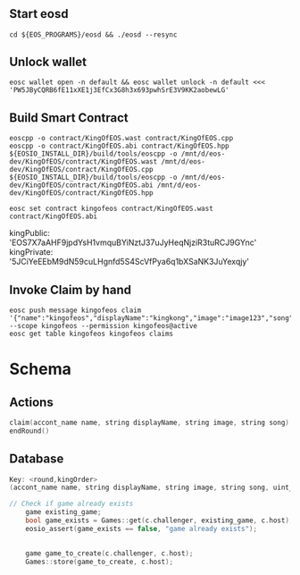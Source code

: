 #
## Start eosd
```
cd ${EOS_PROGRAMS}/eosd && ./eosd --resync
```

## Unlock wallet
```
eosc wallet open -n default && eosc wallet unlock -n default <<< 'PW5JByCQRB6fE11xXE1j3EfCx3G8h3x693pwhSrE3V9KK2aobewLG'
```
## Build Smart Contract
```
eoscpp -o contract/KingOfEOS.wast contract/KingOfEOS.cpp
eoscpp -o contract/KingOfEOS.abi contract/KingOfEOS.hpp
${EOSIO_INSTALL_DIR}/build/tools/eoscpp -o /mnt/d/eos-dev/KingOfEOS/contract/KingOfEOS.wast /mnt/d/eos-dev/KingOfEOS/contract/KingOfEOS.cpp
${EOSIO_INSTALL_DIR}/build/tools/eoscpp -o /mnt/d/eos-dev/KingOfEOS/contract/KingOfEOS.abi /mnt/d/eos-dev/KingOfEOS/contract/KingOfEOS.hpp

eosc set contract kingofeos contract/KingOfEOS.wast contract/KingOfEOS.abi
```

kingPublic: 'EOS7X7aAHF9jpdYsH1vmquBYiNztJ37uJyHeqNjziR3tuRCJ9GYnc'
kingPrivate: '5JCiYeEEbM9dN59cuLHgnfd5S4ScVfPya6q1bXSaNK3JuYexqjy'

## Invoke Claim by hand
```
eosc push message kingofeos claim '{"name":"kingofeos","displayName":"kingkong","image":"image123","song":"song123"}' --scope kingofeos --permission kingofeos@active
eosc get table kingofeos kingofeos claims
```

# Schema
## Actions
```cpp
claim(accont_name name, string displayName, string image, string song) /* EOS price */
endRound()
```

## Database
```cpp
Key: <round,kingOrder>
(accont_name name, string displayName, string image, string song, uint_64t coronationBlockNumber)

// Check if game already exists
    game existing_game;
    bool game_exists = Games::get(c.challenger, existing_game, c.host);
    eosio_assert(game_exists == false, "game already exists");

    
    game game_to_create(c.challenger, c.host);
    Games::store(game_to_create, c.host);
```
